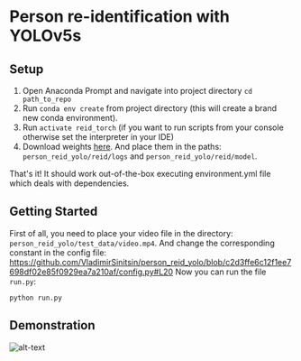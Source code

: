 # Person re-identification with YOLOv5s

## Setup
1. Open Anaconda Prompt and navigate into project directory `cd path_to_repo`
2. Run `conda env create` from project directory (this will create a brand new conda environment).
3. Run `activate reid_torch` (if you want to run scripts from your console otherwise set the interpreter in your IDE)
4. Download weights [here](https://drive.google.com/drive/folders/1rVbrrTbeamdKKYb9w9V3FuNBGSksu16z?usp=sharing).
And place them in the paths: `person_reid_yolo/reid/logs` and `person_reid_yolo/reid/model`.

That's it! It should work out-of-the-box executing environment.yml file which deals with dependencies.
## Getting Started

First of all, you need to place your video file in the directory: `person_reid_yolo/test_data/video.mp4`. 
And change the corresponding constant in the config file: 
https://github.com/VladimirSinitsin/person_reid_yolo/blob/c2d3ffe6c12f1ee7698df02e85f0929ea7a210af/config.py#L20
Now you can run the file `run.py`: 
```
python run.py
```

## Demonstration
![alt-text](https://github.com/VladimirSinitsin/person_reid_yolo/blob/cfe146617254ebe1ca1e244e4ccb4fafdd789163/test.gif)
